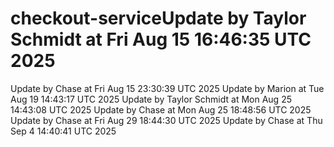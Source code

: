 # checkout-serviceUpdate by Taylor Schmidt at Fri Aug 15 16:46:35 UTC 2025
Update by Chase at Fri Aug 15 23:30:39 UTC 2025
Update by Marion at Tue Aug 19 14:43:17 UTC 2025
Update by Taylor Schmidt at Mon Aug 25 14:43:08 UTC 2025
Update by Chase at Mon Aug 25 18:48:56 UTC 2025
Update by Chase at Fri Aug 29 18:44:30 UTC 2025
Update by Chase at Thu Sep  4 14:40:41 UTC 2025
